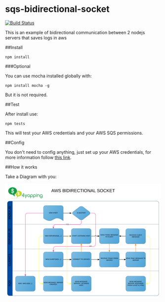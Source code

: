 # sqs-bidirectional-socket
[![Build Status](https://travis-ci.org/4yopping/sqs-bidirectional-socket.svg)](https://travis-ci.org/4yopping/sqs-bidirectional-socket)

This is an example of bidirectional communication between 2 nodejs servers that saves logs in aws

##Install

````
npm install
````
###Optional

You can use mocha installed globally with:
````
npm install mocha -g
````

But it is not required.

##Test

After install use:
````
npm tests
````

This will test your AWS credentials and your AWS SQS permissions.

##Config

You don't need to config anything, just set up your AWS credentials, for more information follow [this link](http://docs.aws.amazon.com/AWSJavaScriptSDK/guide/node-configuring.html).

##How it works

Take a Diagram with you:

![Flow Diagram](diagram.png)
